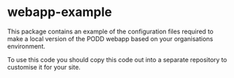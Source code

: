webapp-example
==============

This package contains an example of the configuration files required to make a local version of the PODD webapp based on your organisations environment.

To use this code you should copy this code out into a separate repository to customise it for your site.
